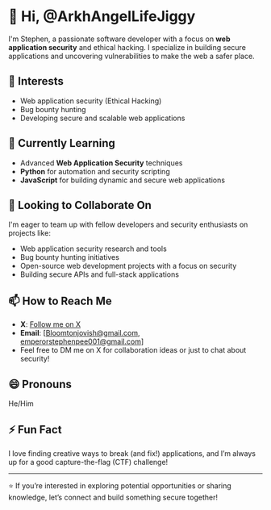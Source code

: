 # 👋 Hi, @ArkhAngelLifeJiggy 

I'm Stephen, a passionate software developer with a focus on **web application security** and ethical hacking. I specialize in building secure applications and uncovering vulnerabilities to make the web a safer place.

## 👀 Interests
- Web application security (Ethical Hacking)
- Bug bounty hunting
- Developing secure and scalable web applications

## 🌱 Currently Learning
- Advanced **Web Application Security** techniques
- **Python** for automation and security scripting
- **JavaScript** for building dynamic and secure web applications

## 💞️ Looking to Collaborate On
I'm eager to team up with fellow developers and security enthusiasts on projects like:
- Web application security research and tools
- Bug bounty hunting initiatives
- Open-source web development projects with a focus on security
- Building secure APIs and full-stack applications

## 📫 How to Reach Me
- **X**: [Follow me on X](https://www.x.com/@Arkhlifejiggy)
- **Email**: [Bloomtonjovish@gmail.com, emperorstephenpee001@gmail.com]
- Feel free to DM me on X for collaboration ideas or just to chat about security!

## 😄 Pronouns
He/Him

## ⚡ Fun Fact
I love finding creative ways to break (and fix!) applications, and I’m always up for a good capture-the-flag (CTF) challenge!

---

⭐️ If you’re interested in exploring potential opportunities or sharing knowledge, let’s connect and build something secure together!



<!---
LifeJiggy/LifeJiggy is a ✨ special ✨ repository because its `README.md` (this file) appears on your GitHub profile.
You can click the Preview link to take a look at your changes.
--->
